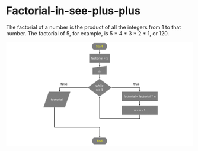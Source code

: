 # Factorial-in-see-plus-plus

The factorial of a number is the product of all the integers from 1 to that number. The factorial of 5, for example, is 5 * 4 * 3 * 2 * 1, or 120.


![flowchart](/image/factorial.png)
